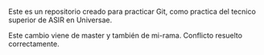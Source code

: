 Este es un repositorio creado para practicar Git, como practica del tecnico superior de ASIR en Universae.


Este cambio viene de master y también de mi-rama. Conflicto resuelto correctamente.
